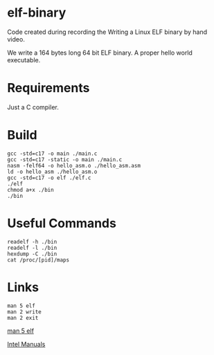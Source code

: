 # elf-binary
Code created during recording the Writing a Linux ELF binary by hand video.

We write a 164 bytes long 64 bit ELF binary. A proper hello world executable.

# Requirements
Just a C compiler.

# Build
```
gcc -std=c17 -o main ./main.c
gcc -std=c17 -static -o main ./main.c
nasm -felf64 -o hello_asm.o ./hello_asm.asm
ld -o hello_asm ./hello_asm.o
gcc -std=c17 -o elf ./elf.c
./elf
chmod a+x ./bin
./bin
```

# Useful Commands
```
readelf -h ./bin
readelf -l ./bin
hexdump -C ./bin
cat /proc/[pid]/maps
```

# Links
```
man 5 elf
man 2 write
man 2 exit
```
[man 5 elf](https://www.man7.org/linux/man-pages/man5/elf.5.html)


[Intel Manuals](https://www.intel.com/content/www/us/en/developer/articles/technical/intel-sdm.html)
